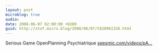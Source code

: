 ```yaml
---
layout: post
microblog: true
audio: 
date: 2008-06-07 02:00:00 +0200
guid: http://xtof.micro.blog/2008/06/07/t828961326.html
---
```

Serious Game  OpenPlanning Psychiatrique [seesmic.com/videos/pA...](http://seesmic.com/videos/pA0TggA911)

